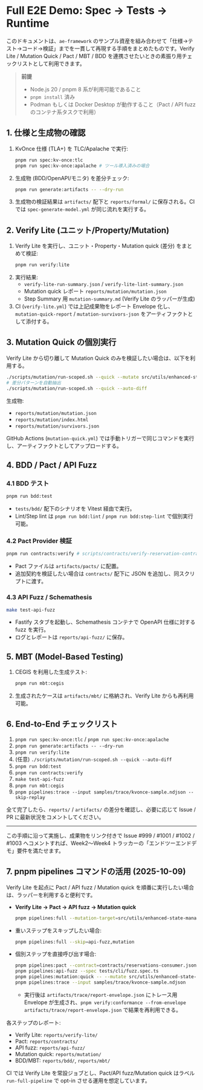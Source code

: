 # Full E2E Demo: Spec → Tests → Runtime

このドキュメントは、`ae-framework` のサンプル資産を組み合わせて「仕様→テスト→コード→検証」までを一貫して再現する手順をまとめたものです。Verify Lite / Mutation Quick / Pact / MBT / BDD を連携させたいときの素振り用チェックリストとして利用できます。

> **前提**
> - Node.js 20 / pnpm 8 系が利用可能であること
> - `pnpm install` 済み
> - Podman もしくは Docker Desktop が動作すること（Pact / API fuzz のコンテナ系タスクで利用）

## 1. 仕様と生成物の確認

1. KvOnce 仕様 (TLA+) を TLC/Apalache で実行:
   ```bash
   pnpm run spec:kv-once:tlc
   pnpm run spec:kv-once:apalache # ツール導入済みの場合
   ```
2. 生成物 (BDD/OpenAPI/モニタ) を差分チェック:
   ```bash
   pnpm run generate:artifacts -- --dry-run
   ```
3. 生成物の検証結果は `artifacts/` 配下と `reports/formal/` に保存される。CI では `spec-generate-model.yml` が同じ流れを実行する。

## 2. Verify Lite (ユニット/Property/Mutation)

1. Verify Lite を実行し、ユニット・Property・Mutation quick (差分) をまとめて検証:
   ```bash
   pnpm run verify:lite
   ```
2. 実行結果:
   - `verify-lite-run-summary.json` / `verify-lite-lint-summary.json`
   - Mutation quick レポート `reports/mutation/mutation.json`
   - Step Summary 用 `mutation-summary.md` (Verify Lite のラッパーが生成)
3. CI (`verify-lite.yml`) では上記成果物をレポート Envelope 化し、`mutation-quick-report` / `mutation-survivors-json` をアーティファクトとして添付する。

## 3. Mutation Quick の個別実行

Verify Lite から切り離して Mutation Quick のみを検証したい場合は、以下を利用する。

```bash
./scripts/mutation/run-scoped.sh --quick --mutate src/utils/enhanced-state-manager.ts
# 差分パターンを自動抽出
./scripts/mutation/run-scoped.sh --quick --auto-diff
```

生成物:
- `reports/mutation/mutation.json`
- `reports/mutation/index.html`
- `reports/mutation/survivors.json`

GitHub Actions (`mutation-quick.yml`) では手動トリガーで同じコマンドを実行し、アーティファクトとしてアップロードする。

## 4. BDD / Pact / API Fuzz

### 4.1 BDD テスト
```bash
pnpm run bdd:test
```
- `tests/bdd/` 配下のシナリオを Vitest 経由で実行。
- Lint/Step lint は `pnpm run bdd:lint` / `pnpm run bdd:step-lint` で個別実行可能。

### 4.2 Pact Provider 検証
```bash
pnpm run contracts:verify # scripts/contracts/verify-reservation-contract.ts
```
- Pact ファイルは `artifacts/pacts/` に配置。
- 追加契約を検証したい場合は `contracts/` 配下に JSON を追加し、同スクリプトに渡す。

### 4.3 API Fuzz / Schemathesis
```bash
make test-api-fuzz
```
- Fastify スタブを起動し、Schemathesis コンテナで OpenAPI 仕様に対する fuzz を実行。
- ログとレポートは `reports/api-fuzz/` に保存。

## 5. MBT (Model-Based Testing)

1. CEGIS を利用した生成テスト:
   ```bash
   pnpm run mbt:cegis
   ```
2. 生成されたケースは `artifacts/mbt/` に格納され、Verify Lite からも再利用可能。

## 6. End-to-End チェックリスト

1. `pnpm run spec:kv-once:tlc` / `pnpm run spec:kv-once:apalache`
2. `pnpm run generate:artifacts -- --dry-run`
3. `pnpm run verify:lite`
4. (任意) `./scripts/mutation/run-scoped.sh --quick --auto-diff`
5. `pnpm run bdd:test`
6. `pnpm run contracts:verify`
7. `make test-api-fuzz`
8. `pnpm run mbt:cegis`
9. `pnpm pipelines:trace --input samples/trace/kvonce-sample.ndjson --skip-replay`

全て完了したら、`reports/` / `artifacts/` の差分を確認し、必要に応じて Issue / PR に最新状況をコメントしてください。

---

この手順に沿って実施し、成果物をリンク付きで Issue #999 / #1001 / #1002 / #1003 へコメントすれば、Week2〜Week4 トラッカーの「エンドツーエンドデモ」要件を満たせます。

## 7. pnpm pipelines コマンドの活用 (2025-10-09)

Verify Lite を起点に Pact / API fuzz / Mutation quick を順番に実行したい場合は、ラッパーを利用すると便利です。

- **Verify Lite → Pact → API fuzz → Mutation quick**
  ```bash
  pnpm pipelines:full --mutation-target=src/utils/enhanced-state-manager.ts
  ```
- 重いステップをスキップしたい場合:
  ```bash
  pnpm pipelines:full --skip=api-fuzz,mutation
  ```
- 個別ステップを直接呼び出す場合:
  ```bash
  pnpm pipelines:pact --contract=contracts/reservations-consumer.json
  pnpm pipelines:api-fuzz --spec tests/cli/fuzz.spec.ts
  pnpm pipelines:mutation:quick -- --mutate src/utils/enhanced-state-manager.ts
  pnpm pipelines:trace --input samples/trace/kvonce-sample.ndjson
  ```
  - 実行後は `artifacts/trace/report-envelope.json` にトレース用 Envelope が生成され、`pnpm verify:conformance --from-envelope artifacts/trace/report-envelope.json` で結果を再利用できる。

各ステップのレポート:
- Verify Lite: `reports/verify-lite/`
- Pact: `reports/contracts/`
- API fuzz: `reports/api-fuzz/`
- Mutation quick: `reports/mutation/`
- BDD/MBT: `reports/bdd/`, `reports/mbt/`

CI では Verify Lite を常設ジョブとし、Pact/API fuzz/Mutation quick はラベル `run-full-pipeline` で opt-in させる運用を想定しています。
